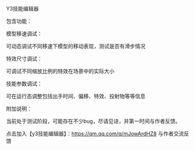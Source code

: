 Y3技能编辑器

包含功能：

模型移速调试：

可动态调试不同移速下模型的移动表现，测试是否有滑步情况

特效尺寸调试：

可调试不同缩放比例的特效在场景中的实际大小

技能参数调试：

可在运行态调整包括出手时间、偏移、特效、投射物等等信息



附加说明：

当前处于测试阶段，可能存在不少bug，尽请见谅，并第一时间与作者反馈。

  点击加入【y3技能编辑器】：https://qm.qq.com/q/mJowArdHZ8    与作者交流反馈  
